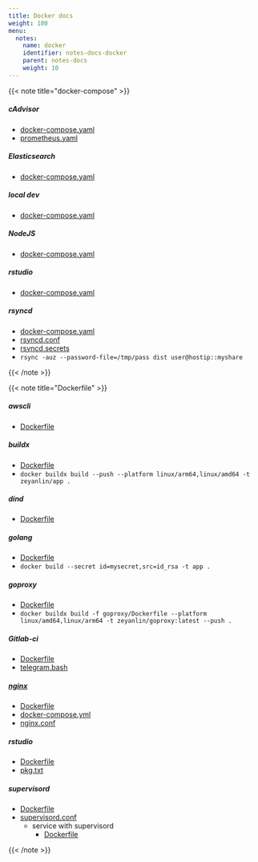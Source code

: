 ```yaml
---
title: Docker docs
weight: 100
menu:
  notes:
    name: docker
    identifier: notes-docs-docker
    parent: notes-docs
    weight: 10
---
```


{{< note title="docker-compose" >}}

##### cAdvisor

- [docker-compose.yaml](/notes/docs/docker/docker-compose/cadvisor/docker-compose.yaml)
- [prometheus.yaml](/notes/docs/docker/docker-compose/cadvisor/prometheus.yaml)

##### Elasticsearch

- [docker-compose.yaml](/notes/docs/docker/docker-compose/elasticsearch/docker-compose.yaml)

##### local dev

- [docker-compose.yaml](/notes/docs/docker/docker-compose/local/docker-compose.yaml)

##### NodeJS

- [docker-compose.yaml](/notes/docs/docker/docker-compose/nodejs/docker-compose.yaml)

##### rstudio

- [docker-compose.yaml](/notes/docs/docker/dockerfile/rstudio/docker-compose.yaml)

##### rsyncd

- [docker-compose.yaml](/notes/docs/docker/docker-compose/rsyncd/docker-compose.yaml)
- [rsyncd.conf](/notes/docs/docker/docker-compose/rsyncd/rsyncd.conf)
- [rsyncd.secrets](/notes/docs/docker/docker-compose/rsyncd/rsyncd.secrets)
- `rsync -auz --password-file=/tmp/pass dist user@hostip::myshare`

{{< /note >}}

{{< note title="Dockerfile" >}}

##### awscli

- [Dockerfile](/notes/docs/docker/dockerfile/awscli/Dockerfile)

##### buildx

- [Dockerfile](/notes/docs/docker/dockerfile/buildx/Dockerfile)
- `docker buildx build --push --platform linux/arm64,linux/amd64 -t zeyanlin/app .`

##### dind

- [Dockerfile](/notes/docs/docker/dockerfile/dind/Dockerfile)

##### golang

- [Dockerfile](/notes/docs/docker/dockerfile/golang/Dockerfile)
- `docker build --secret id=mysecret,src=id_rsa -t app .`

##### goproxy

- [Dockerfile](/notes/docs/docker/dockerfile/goproxy/Dockerfile)
- `docker buildx build -f goproxy/Dockerfile --platform linux/amd64,linux/arm64 -t zeyanlin/goproxy:latest --push .`

##### Gitlab-ci

- [Dockerfile](/notes/docs/docker/dockerfile/gitlab/Dockerfile)
- [telegram.bash](/notes/docs/docker/dockerfile/gitlab/telegram.bash)

##### [nginx](https://github.com/macbre/docker-nginx-http3)

- [Dockerfile](/notes/docs/docker/dockerfile/nginx/Dockerfile)
- [docker-compose.yml](/notes/docs/docker/dockerfile/nginx/docker-compose.yml)
- [nginx.conf](/notes/docs/docker/dockerfile/nginx/nginx.conf)

##### rstudio

- [Dockerfile](/notes/docs/docker/dockerfile/rstudio/Dockerfile)
- [pkg.txt](/notes/docs/docker/dockerfile/rstudio/pkg.txt)

##### supervisord

- [Dockerfile](/notes/docs/docker/dockerfile/supervisord/Dockerfile)
- [supervisord.conf](/notes/docs/docker/dockerfile/supervisord/supervisord.conf)
  - service with supervisord
    - [Dockerfile](/notes/docs/docker/dockerfile/supervisord/service_with_supervisord/Dockerfile)

{{< /note >}}
